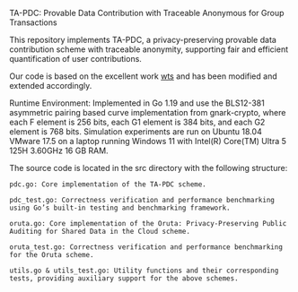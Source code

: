 TA-PDC: Provable Data Contribution with Traceable Anonymous for Group Transactions

This repository implements TA-PDC, a privacy-preserving provable data contribution scheme with traceable anonymity, supporting fair and efficient quantification of user contributions.

Our code is based on the excellent work [wts](https://github.com/sourav1547/wts) and has been modified and extended accordingly.

Runtime Environment: Implemented in Go 1.19 and use the BLS12-381 asymmetric pairing based curve implementation from gnark-crypto, where each F element is 256 bits, each G1 element is 384 bits, and each G2 element is 768 bits. Simulation experiments are run on Ubuntu 18.04 VMware 17.5 on a laptop running Windows 11 with Intel(R) Core(TM) Ultra 5 125H 3.60GHz 16 GB RAM. 

The source code is located in the src directory with the following structure:

    pdc.go: Core implementation of the TA-PDC scheme.

    pdc_test.go: Correctness verification and performance benchmarking using Go’s built-in testing and benchmarking framework.

    oruta.go: Core implementation of the Oruta: Privacy-Preserving Public Auditing for Shared Data in the Cloud scheme.

    oruta_test.go: Correctness verification and performance benchmarking for the Oruta scheme.

    utils.go & utils_test.go: Utility functions and their corresponding tests, providing auxiliary support for the above schemes.

